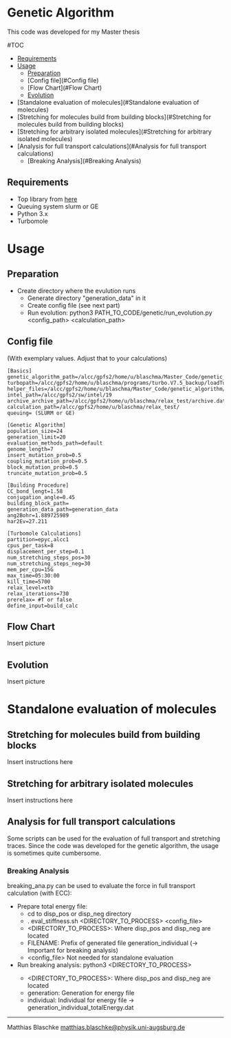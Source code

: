 Genetic Algorithm
==============
This code was developed for my Master thesis

#TOC
* [Requirements](#Requirements)
* [Usage](#Usage)
  * [Preparation](#Preparation)
  * [Config file](#Config file)
  * [Flow Chart](#Flow Chart)
  * [Evolution](#Evolution)
* [Standalone evaluation of molecules](#Standalone evaluation of molecules)
* [Stretching for molecules build from building blocks](#Stretching for molecules build from building blocks)
* [Stretching for arbitrary isolated molecules](#Stretching for arbitrary isolated molecules)
* [Analysis for full transport calculations](#Analysis for full transport calculations)
  * [Breaking Analysis](#Breaking Analysis)

Requirements
------------
* Top library from  [here](https://github.com/blaschma/turbomoleOuptputProcessing)
* Queuing system slurm or GE
* Python 3.x
* Turbomole
# Usage
## Preparation
* Create directory where the evulution runs
  * Generate directory "generation_data" in it
  * Create config file (see next part)
  * Run evolution: python3 PATH_TO_CODE/genetic/run_evolution.py <config_path> <calculation_path>  
## Config file
(With exemplary values. Adjust that to your calculations)
````
[Basics]
genetic_algorithm_path=/alcc/gpfs2/home/u/blaschma/Master_Code/genetic_algorithm 
turbopath=/alcc/gpfs2/home/u/blaschma/programs/turbo.V7.5_backup/loadTurbo7_5.sh
helper_files=/alcc/gpfs2/home/u/blaschma/Master_Code/genetic_algorithm/scr/helper_files/
intel_path=/alcc/gpfs2/sw/intel/19
archive_archive_path=/alcc/gpfs2/home/u/blaschma/relax_test/archive.dat
calculation_path=/alcc/gpfs2/home/u/blaschma/relax_test/
queuing= (SLURM or GE)

[Genetic Algorithm]
population_size=24
generation_limit=20
evaluation_methods_path=default
genome_length=7
insert_mutation_prob=0.5
coupling_mutation_prob=0.5
block_mutation_prob=0.5
truncate_mutation_prob=0.5

[Building Procedure]
CC_bond_lengt=1.58
conjugation_angle=0.45
building_block_path=
generation_data_path=generation_data
ang2Bohr=1.889725989
har2Ev=27.211

[Turbomole Calculations]
partition=epyc,alcc1
cpus_per_task=8
displacement_per_step=0.1
num_stretching_steps_pos=30
num_stretching_steps_neg=30
mem_per_cpu=15G
max_time=05:30:00
kill_time=5700
relax_level=xtb
relax_iterations=730
prerelax= #T or false
define_input=build_calc
````

## Flow Chart
Insert picture

## Evolution
Insert picture

# Standalone evaluation of molecules
## Stretching for molecules build from building blocks
Insert instructions here
## Stretching for arbitrary isolated molecules
Insert instructions here

## Analysis for full transport calculations
Some scripts can be used for the evaluation of full transport and stretching traces. Since the code was developed for the genetic algorithm, the usage is sometimes quite cumbersome. 
### Breaking Analysis
breaking_ana.py can be used to evaluate the force in full transport calculation (with ECC):
* Prepare total energy file: 
  * cd to disp_pos or disp_neg directory
  * . eval_stiffness.sh <DIRECTORY_TO_PROCESS> <FILENAME> <config_file>
  * <DIRECTORY_TO_PROCESS>: Where disp_pos and disp_neg are located
  * FILENAME: Prefix of generated file generation_individual (-> Important for breaking analysis)
  * <config_file> Not needed for standalone evaluation
* Run breaking analysis: python3 <DIRECTORY_TO_PROCESS> <generation> <individual>
  * <DIRECTORY_TO_PROCESS>: Where disp_pos and disp_neg are located
  * generation: Generation for energy file
  * individual: Individual for energy file -> generation_individual_totalEnergy.dat



***
Matthias Blaschke [matthias.blaschke@physik.uni-augsburg.de](matthias.blaschke@pyhsik.uni-augsburg.de)